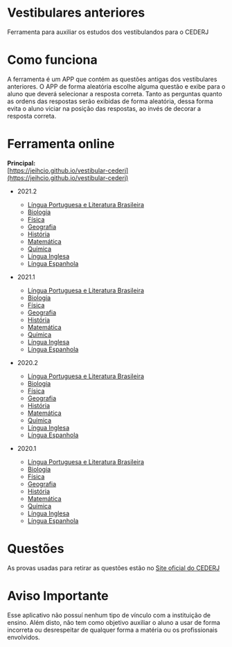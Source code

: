 # Vestibulares anteriores 

Ferramenta para auxiliar os estudos dos vestibulandos para o CEDERJ

# Como funciona 

A ferramenta é um APP que contém as questões antigas dos vestibulares anteriores. O APP de forma aleatória escolhe alguma questão e exibe para o aluno que deverá selecionar a resposta correta. Tanto as perguntas quanto as ordens das respostas serão exibidas de forma aleatória, dessa forma evita o aluno viciar na posição das respostas, ao invés de decorar a resposta correta. 

# Ferramenta online

<b>Principal: </b><br/>
[https://jeihcio.github.io/vestibular-cederj](https://jeihcio.github.io/vestibular-cederj)

* 2021.2
  - [Língua Portuguesa e Literatura Brasileira](https://jeihcio.github.io/vestibular-cederj/2021.2/portugues/Index.html)
  - [Biologia](https://jeihcio.github.io/vestibular-cederj/2021.2/biologia/Index.html)
  - [Física](https://jeihcio.github.io/vestibular-cederj/2021.2/fisica/Index.html)
  - [Geografia](https://jeihcio.github.io/vestibular-cederj/2021.2/geografia/Index.html)
  - [História](https://jeihcio.github.io/vestibular-cederj/2021.2/historia/Index.html)
  - [Matemática](https://jeihcio.github.io/vestibular-cederj/2021.2/matematica/Index.html)
  - [Química](https://jeihcio.github.io/vestibular-cederj/2021.2/quimica/Index.html)
  - [Língua Inglesa](https://jeihcio.github.io/vestibular-cederj/2021.2/ingles/Index.html)
  - [Língua Espanhola](https://jeihcio.github.io/vestibular-cederj/2021.2/espanhol/Index.html)
  
* 2021.1
  - [Língua Portuguesa e Literatura Brasileira](https://jeihcio.github.io/vestibular-cederj/2021.1/portugues/Index.html)
  - [Biologia](https://jeihcio.github.io/vestibular-cederj/2021.1/biologia/Index.html)
  - [Física](https://jeihcio.github.io/vestibular-cederj/2021.1/fisica/Index.html)
  - [Geografia](https://jeihcio.github.io/vestibular-cederj/2021.1/geografia/Index.html)
  - [História](https://jeihcio.github.io/vestibular-cederj/2021.1/historia/Index.html)
  - [Matemática](https://jeihcio.github.io/vestibular-cederj/2021.1/matematica/Index.html)
  - [Química](https://jeihcio.github.io/vestibular-cederj/2021.1/quimica/Index.html)
  - [Língua Inglesa](https://jeihcio.github.io/vestibular-cederj/2021.1/ingles/Index.html)
  - [Língua Espanhola](https://jeihcio.github.io/vestibular-cederj/2021.1/espanhol/Index.html)
  
* 2020.2
  - [Língua Portuguesa e Literatura Brasileira](https://jeihcio.github.io/vestibular-cederj/2020.2/portugues/Index.html)
  - [Biologia](https://jeihcio.github.io/vestibular-cederj/2020.2/biologia/Index.html)
  - [Física](https://jeihcio.github.io/vestibular-cederj/2020.2/fisica/Index.html)
  - [Geografia](https://jeihcio.github.io/vestibular-cederj/2020.2/geografia/Index.html)
  - [História](https://jeihcio.github.io/vestibular-cederj/2020.2/historia/Index.html)
  - [Matemática](https://jeihcio.github.io/vestibular-cederj/2020.2/matematica/Index.html)
  - [Química](https://jeihcio.github.io/vestibular-cederj/2020.2/quimica/Index.html)
  - [Língua Inglesa](https://jeihcio.github.io/vestibular-cederj/2020.2/ingles/Index.html)
  - [Língua Espanhola](https://jeihcio.github.io/vestibular-cederj/2020.2/espanhol/Index.html)
  
* 2020.1
  - [Língua Portuguesa e Literatura Brasileira](https://jeihcio.github.io/vestibular-cederj/2020.1/portugues/Index.html)
  - [Biologia](https://jeihcio.github.io/vestibular-cederj/2020.1/biologia/Index.html)
  - [Física](https://jeihcio.github.io/vestibular-cederj/2020.1/fisica/Index.html)
  - [Geografia](https://jeihcio.github.io/vestibular-cederj/2020.1/geografia/Index.html)
  - [História](https://jeihcio.github.io/vestibular-cederj/2020.1/historia/Index.html)
  - [Matemática](https://jeihcio.github.io/vestibular-cederj/2020.1/matematica/Index.html)
  - [Química](https://jeihcio.github.io/vestibular-cederj/2020.1/quimica/Index.html)
  - [Língua Inglesa](https://jeihcio.github.io/vestibular-cederj/2020.1/ingles/Index.html)
  - [Língua Espanhola](https://jeihcio.github.io/vestibular-cederj/2020.1/espanhol/Index.html)
  
# Questões

As provas usadas para retirar as questões estão no [Site oficial do CEDERJ](https://www.cecierj.edu.br/consorcio-cederj/vestibular/vestibulares-anteriores/)

# Aviso Importante 

Esse aplicativo não possuí nenhum tipo de vínculo com a instituição de ensino. Além disto, não tem como objetivo auxiliar o aluno a usar de forma incorreta ou desrespeitar de qualquer forma a matéria ou os profissionais envolvidos.
